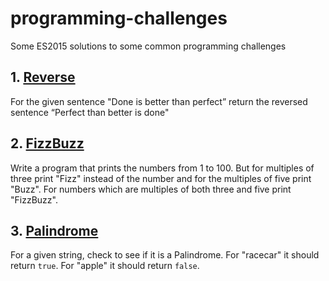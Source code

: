 # programming-challenges
Some ES2015 solutions to some common programming challenges

## 1. [Reverse](src/01_reverse.js)
For the given sentence "Done is better than perfect” return the reversed
sentence “Perfect than better is done"

## 2. [FizzBuzz](src/02_fizzbuzz.js)
Write a program that prints the numbers from 1 to 100.
But for multiples of three print "Fizz" instead of the number and for the
multiples of five print "Buzz".
For numbers which are multiples of both three and five print "FizzBuzz".

## 3. [Palindrome](src/03_palindrome.js)
For a given string, check to see if it is a Palindrome.
For "racecar" it should return `true`. For "apple" it should return `false`.
